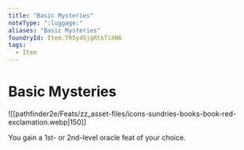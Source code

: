 ```yaml
---
title: "Basic Mysteries"
noteType: ":luggage:"
aliases: "Basic Mysteries"
foundryId: Item.TR5y45jgRtkTiXN6
tags:
  - Item
---
```


# Basic Mysteries
![[pathfinder2e/Feats/zz_asset-files/icons-sundries-books-book-red-exclamation.webp|150]]

You gain a 1st- or 2nd-level oracle feat of your choice.
